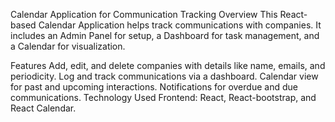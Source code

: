 Calendar Application for Communication Tracking
Overview
This React-based Calendar Application helps track communications with companies. It includes an Admin Panel for setup, a Dashboard for task management, and a Calendar for visualization.

Features
Add, edit, and delete companies with details like name, emails, and periodicity.
Log and track communications via a dashboard.
Calendar view for past and upcoming interactions.
Notifications for overdue and due communications.
Technology Used
Frontend: React, React-bootstrap, and React Calendar.
